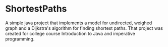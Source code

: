 # ShortestPaths
A simple java project that implements a model for undirected, weighed graph and a Dijkstra's algorithm for finding shortest paths.
That project was created for college course Introduction to Java and imperative programming.
